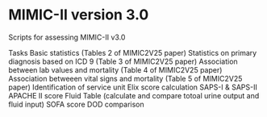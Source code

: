 MIMIC-II version 3.0
====================

Scripts for assessing MIMIC-II v3.0

Tasks
Basic statistics (Tables 2 of MIMIC2V25 paper)
Statistics on primary diagnosis based on ICD 9 (Table 3 of MIMIC2V25 paper)
Association between lab values and mortality (Table 4 of MIMIC2V25 paper)
Association betweeen vital signs and mortality (Table 5 of MIMIC2V25 paper)
Identification of service unit
Elix score calculation
SAPS-I & SAPS-II
APACHE II score
Fluid Table (calculate and compare totoal urine output and fluid input)
SOFA score
DOD comparison

